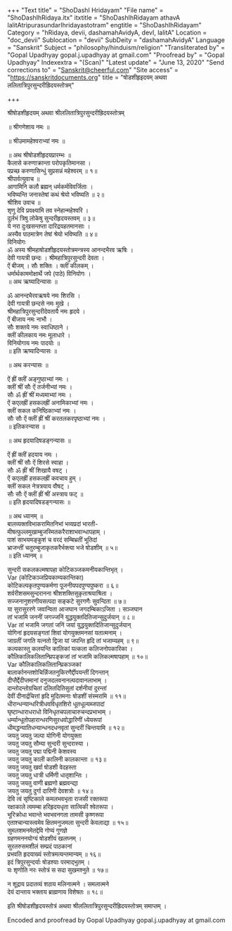 +++
"Text title" = "ShoDashI Hridayam"
"File name" = "ShoDashIhRidaya.itx"
itxtitle = "ShoDashIhRidayam athavA lalitAtripurasundarIhridayastotram"
engtitle = "ShoDashIhRidayam"
Category = "hRidaya, devii, dashamahAvidyA, devI, lalitA"
Location = "doc_devii"
Sublocation = "devii"
SubDeity = "dashamahAvidyA"
Language = "Sanskrit"
Subject = "philosophy/hinduism/religion"
"Transliterated by" = "Gopal Upadhyay gopal.j.upadhyay at gmail.com"
"Proofread by" = "Gopal Upadhyay"
Indexextra = "(Scan)"
"Latest update" = "June 13, 2020"
"Send corrections to" = "Sanskrit@cheerful.com"
"Site access" = "https://sanskritdocuments.org"
title = "षोडशीहृइदयम् अथवा ललितात्रिपुरसुन्दरीह्रिदयस्तोत्रम्"

+++
  
 श्रीषोडशीहृदयम् अथवा श्रीललितात्रिपुरसुन्दरीह्रिदयस्तोत्रम्   
  
॥ श्रीगणेशाय नमः ॥  
  
॥ श्रीउमामहेश्वराभ्यां नमः ॥  
  
॥ अथ श्रीषोडशीहृदयप्रारम्भः ॥   
कैलासे करुणाक्रान्ता परोपकृतिमानसा ।   
पप्रच्छ करुणासिन्धुं सुप्रसन्नं महेश्वरम् ॥ १॥   
श्रीपार्वत्युवाच ॥   
आगामिनि कलौ ब्रह्मन् धर्मकर्मविवर्जिताः ।   
भविष्यन्ति जनास्तेषां कथं श्रेयो भविष्यति ॥ २॥   
श्रीशिव उवाच ॥   
शृणु देवि प्रवक्ष्यामि तव स्नेहान्महेश्वरि ।   
दुर्लभं त्रिषु लोकेषु सुन्दरीहृदयस्तवम् ॥ ३॥   
ये नरा दुःखसन्तप्ता दारिद्रयहतमानसाः ।   
अस्यैव पाठमात्रेण तेषां श्रेयो भविष्यति ॥ ४॥   
विनियोगः  
ॐ अस्य श्रीमहाषोडशीहृदयस्तोत्रमन्त्रस्य आनन्दभैरव ऋषिः ।  
देवी गायत्री छन्दः । श्रीमहात्रिपुरसुन्दरी देवता ।   
ऐं बीजम् । सौः शक्तिः । क्लीं कीलकम् ।   
धर्मार्थकाममोक्षार्थे जपे (पाठे) विनियोगः ।   
॥ अथ ऋष्यादिन्यासः ॥  
  
ॐ आनन्दभैरवऋषये नमः शिरसि ।   
देवी गायत्री छन्दसे नमः मुखे ।   
श्रीमहात्रिपुरसुन्दरीदेवतायै नमः हृदये ।   
ऐं बीजाय नमः नाभौ ।   
सौः शक्तये नमः स्वाधिष्ठाने ।   
क्लीं कीलकाय नमः मूलाधारे ।   
विनियोगाय नमः पादयोः ॥   
॥ इति ऋष्यादिन्यासः ॥  
  
॥ अथ करन्यासः ॥  
  
ऐं ह्रीं क्लीं अङ्गुष्ठाभ्यां नमः ।   
क्लीं श्रीं सौः ऐं तर्जनीभ्यां नमः ।   
सौः ॐ ह्रीं श्रीं मध्यमाभ्यां नमः ।   
ऐं कएलह्रीं हसकलह्रीं अनामिकाभ्यां नमः ।   
क्लीं सकल कनिष्ठिकाभ्यां नमः ।   
सौः सौः ऐं क्लीं ह्रीं श्रीं करतलकरपृष्ठाभ्यां नमः ।   
॥ इतिकरन्यास ॥  
  
॥ अथ हृदयादिषडङ्गन्यासः ॥  
  
ऐं ह्रीं क्लीं हदयाय नमः ।   
क्लीं श्रीं सौः ऐं शिरसे स्वाहा ।   
सौः ॐ ह्रीं श्रीं शिखायै वषट् ।   
ऐं कएलह्रीं हसकलह्रीं कवचाय हुम् ।   
क्लीं सकल नेत्रत्रयाय वौषट् ।   
सौः सौः ऐं क्लीं ह्रीं श्रीं अस्त्राय फट् ॥   
॥ इति हृदयादिषडङ्गन्यासः ॥  
  
॥ अथ ध्यानम् ॥   
बालव्यक्तविभाकरामितनिभां भव्यप्रदां भारती-  
    मीषत्फुल्लमुखाम्बुजस्मितकरैराशाभवान्धापहाम् ।   
पाशं साभयमङ्कुशं च वरदं सम्बिभ्रतीं भूतिदां  
    भ्राजन्तीं चतुरम्बुजाकृतकरैर्भक्त्या भजे षोडशीम् ॥ ५॥   
॥ इति ध्यानम् ॥  
  
सुन्दरी सकलकल्मषापहा कोटिकञ्जकमनीयकान्तिभृत् ।   
 Var  (कोटिकञ्जप्रियकाम्यकान्तिका)   
कोटिकल्पकृतपुण्यकर्मणा पूजनीयपदपुण्यपुष्करा ॥ ६॥   
शर्वरीशसमसुन्दरानना श्रीशशक्तिसुकृताश्रयाश्रिता ।   
सज्जनानुशरणीयसत्पदा सङ्कटे सुरगणैः सुवन्दिता ॥ ७॥   
या सुरासुररणे जवान्विता आजघान जगदम्बिकाऽजिता । सञ्जघान  
तां भजामि जननीं जगज्जनिं युद्धयुक्तदितिजान्सुदुर्जयान् ॥ ८॥   
 Var  तां भजामि जगतां जनिं जयां युद्धयुक्तदितिजान्सुदुर्जयान्  
योगिनां हृदयसङ्गतां शिवां योगयुक्तमनसां यतात्मनाम् ।   
जाग्रतीं जगति यत्नतो द्विजा यां जपन्ति हृदि तां भजाम्यहम्  ॥ ९॥   
कल्पकास्तु कलयन्ति कालिकां यत्कला कलिजनोपकारिका ।   
कौलिकालिकलितान्घ्रिपङ्कजां तां भजामि कलिकल्मषापहाम् ॥ १०॥   
 Var  कौलिकालिकलितान्घ्रिकञ्जकां  
बालार्कानन्तशोचिर्न्निजतनुकिरणैर्द्दीपयन्तीं दिगन्तान्   
दीप्तैर्द्देदीप्तमानां दनुजदलवनानल्पदावानलाभाम् ।  
दान्तोदन्तोग्रचितां दलितदितिसुतां दर्शनीयां दुरन्तां   
देवीं दीनार्द्रचित्तां हृदि मुदितमनाः षोडशीं संस्मरामि ॥ ११॥   
धीरान्धन्यान्धरित्रीधवविधृतशिरो धूतधूल्यब्जपादां   
घृष्टान्धाराधराधो विनिधृतचपलाचारुचन्दप्रभाभाम् ।  
धर्म्यान्धूतोपहारान्धरणिसुरधवोद्धारिणीं ध्येयरूपां   
धीमद्धन्यातिधन्यान्धनदधनवृतां सुन्दरीं चिन्तयामि ॥ १२॥   
जयतु जयतु जल्पा योगिनी योगयुक्ता   
जयतु जयतु सौम्या सुन्दरी सुन्दरास्या ।   
जयतु जयतु पद्मा पद्मिनी केशवस्य   
जयतु जयतु काली कालिनी कालकान्ता ॥ १३॥   
जयतु जयतु खर्वा षोडशी वेदहस्ता   
जयतु जयतु धात्री धर्मिणी धातृशान्तिः ।   
जयतु जयतु वाणी ब्रह्मणो ब्रह्मवन्द्या  
जयतु जयतु दुर्गा दारिणी देवशत्रोः ॥ १४॥   
देवि त्वं सृष्टिकाले कमलभवभृता राजसी रक्तरूपा   
रक्षाकाले त्वमम्बा हरिहृदयधृता सात्विकी श्वेतरूपा ।   
भूरिक्रोधा भवान्ते भवभवनगता तामसी कृष्णरूपा   
एताश्चान्यास्त्वमेव क्षितमनुजमला सुन्दरी केवलाद्या ॥ १५॥   
सुमलशमनमेतद्देवि गोप्यं गुणज्ञे  
    ग्रहणमननयोग्यं षोडशीयं खलघ्नम् ।   
सुरतरुसमशीलं सम्प्रदं पाठकानां  
    प्रभवति हृदयाख्यं स्तोत्रमत्यन्तमान्यम् ॥ १६॥   
इदं त्रिपुरसुन्दर्याः षोडश्याः परमाद्भुतम् ।   
यः शृणोति नरः स्तोत्रं स सदा सुखमश्नुते ॥ १७॥  
  
न शूद्राय प्रदातव्यं शठाय मलिनात्मने । समलात्मने  
देयं दान्ताय भक्ताय ब्राह्मणाय विशेषतः ॥ १८॥   
  
इति श्रीषोडशीहृदयस्तोत्रं अथवा श्रीललितात्रिपुरसुन्दरीह्रिदयस्तोत्रम् समाप्तम् ।  
  
Encoded and proofread by Gopal Upadhyay gopal.j.upadhyay at gmail.com  
  
